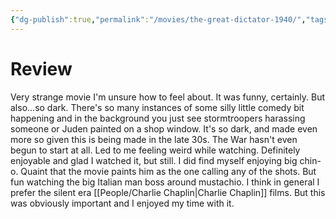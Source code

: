 ```yaml
---
{"dg-publish":true,"permalink":"/movies/the-great-dictator-1940/","tags":["movies"],"created":"2024-03-25","updated":"2025-03-13"}
---
```



# Review

Very strange movie I'm unsure how to feel about. It was funny, certainly. But also...so dark. There's so many instances of some silly little comedy bit happening and in the background you just see stormtroopers harassing someone or Juden painted on a shop window. It's so dark, and made even more so given this is being made in the late 30s. The War hasn't even begun to start at all. Led to me feeling weird while watching. Definitely enjoyable and glad I watched it, but still. I did find myself enjoying big chin-o. Quaint that the movie paints him as the one calling any of the shots. But fun watching the big Italian man boss around mustachio. I think in general I prefer the silent era [[People/Charlie Chaplin\|Charlie Chaplin]] films. But this was obviously important and I enjoyed my time with it.
